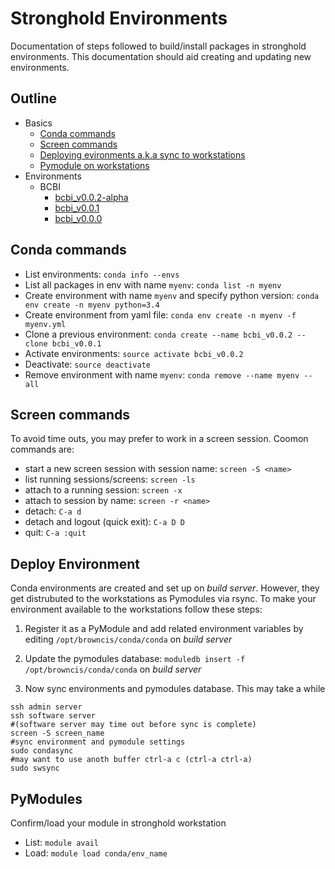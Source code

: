 # Stronghold Environments

Documentation of steps followed to build/install packages in stronghold environments. This documentation should aid creating and updating new environments.

## Outline
* Basics
  * [Conda commands](#conda-commands)
  * [Screen commands](#screen-commands)
  * [Deploying evironments a.k.a sync to workstations](#deploy-environment)
  * [Pymodule on workstations](#pymodules)
* Environments
  * BCBI
    * [bcbi_v0.0.2-alpha](https://github.com/brown-data-science/stronghold_environments/blob/master/bcbi_v0.0.2-alpha.md)
    * [bcbi_v0.0.1](https://github.com/brown-data-science/stronghold_environments/blob/master/bcbi_v0.0.1.md)
    * [bcbi_v0.0.0](https://github.com/brown-data-science/stronghold_environments/blob/master/bcbi_v0.0.0.md)

## Conda commands

* List environments: `conda info --envs`
* List all packages in env with name `myenv`: `conda list -n myenv`
* Create environment with name `myenv` and specify python version: `conda env create -n myenv python=3.4`
* Create environment from yaml file: `conda env create -n myenv -f myenv.yml`
* Clone a previous environment: `conda create --name bcbi_v0.0.2 --clone bcbi_v0.0.1`
* Activate environments: `source activate bcbi_v0.0.2`
* Deactivate: `source deactivate`
* Remove environment with name `myenv`: `conda remove --name myenv --all`


## Screen commands

To avoid time outs, you may prefer to work in a screen session. Coomon commands are:

* start a new screen session with session name: `screen -S <name>`
* list running sessions/screens: `screen -ls`
* attach to a running session: `screen -x`
* attach to session by name: `screen -r <name>`  
* detach: `C-a d`
* detach and logout (quick exit): `C-a D D`  
* quit: `C-a :quit`

## Deploy Environment

Conda environments are created and set up on *build server*. However, they get distrubuted to the workstations as Pymodules via rsync. To make your environment available to the workstations follow these steps:

1. Register it as a PyModule and add related environment variables by editing `/opt/browncis/conda/conda` on *build server*

2. Update the pymodules database: `moduledb insert -f /opt/browncis/conda/conda` on *build server*

3. Now sync environments and pymodules database. This may take a while

 ```
 ssh admin server
 ssh software server
 #(software server may time out before sync is complete)
 screen -S screen_name
 #sync environment and pymodule settings
 sudo condasync
 #may want to use anoth buffer ctrl-a c (ctrl-a ctrl-a)
 sudo swsync
 ```

## PyModules

Confirm/load your module in stronghold workstation

* List: `module avail`
* Load: `module load conda/env_name`
